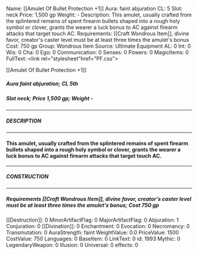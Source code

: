 Name: [[Amulet Of Bullet Protection +1]]
Aura: faint abjuration
CL: 5
Slot: neck
Price: 1,500 gp
Weight: -
Description: This amulet, usually crafted from the splintered remains of spent firearm bullets shaped into a rough holy symbol or clover, grants the wearer a luck bonus to AC against firearm attacks that target touch AC.
Requirements: [[Craft Wondrous Item]], divine favor, creator's caster level must be at least three times the amulet's bonus
Cost: 750 gp
Group: Wondrous Item
Source: Ultimate Equipment
AL: 0
Int: 0
Wis: 0
Cha: 0
Ego: 0
Communication: 0
Senses: 0
Powers: 0
MagicItems: 0
FullText: <link rel="stylesheet"href="PF.css"><div class="heading"><p class="alignleft">[[Amulet Of Bullet Protection +1]]</p><div style="clear: both;"></div></div><div><h5><b>Aura </b>faint abjuration; <b>CL </b>5th</h5><h5><b>Slot </b>neck; <b>Price </b>1,500 gp; <b>Weight </b>-</h5></div><hr/><div><h5><b>DESCRIPTION</b></h5></div><hr/><div><h4><p>This amulet, usually crafted from the splintered remains of spent firearm bullets shaped into a rough holy symbol or clover, grants the wearer a luck bonus to AC against firearm attacks that target touch AC.</p></h4></div><hr/><div><h5><b>CONSTRUCTION</b></h5></div><hr/><div><h5><b>Requirements </b>[[Craft Wondrous Item]], <i>divine favor</i>, creator's caster level must be at least three times the amulet's bonus; <b>Cost </b>750 gp</h5></div>
[[Destruction]]: 0
MinorArtifactFlag: 0
MajorArtifactFlag: 0
Abjuration: 1
Conjuration: 0
[[Divination]]: 0
Enchantment: 0
Evocation: 0
Necromancy: 0
Transmutation: 0
AuraStrength: faint
WeightValue: 0.0
PriceValue: 1500
CostValue: 750
Languages: 0
BaseItem: 0
LinkText: 0
id: 1993
Mythic: 0
LegendaryWeapon: 0
Illusion: 0
Universal: 0
effects: 0
